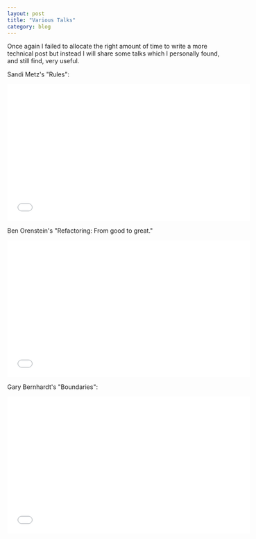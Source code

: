 ```yaml
---
layout: post
title: "Various Talks"
category: blog
---
```


Once again I failed to allocate the right amount of time to write a more technical post but instead I will share some talks which I personally found, and still find, very useful.

Sandi Metz's "Rules":

<iframe width="560" height="315" src="//www.youtube.com/embed/npOGOmkxuio?list=PLF587C09AE48E15A4" frameborder="0" allowfullscreen></iframe>

Ben Orenstein's "Refactoring: From good to great."

<iframe width="560" height="315" src="//www.youtube.com/embed/DC-pQPq0acs" frameborder="0" allowfullscreen></iframe>

Gary Bernhardt's "Boundaries":

<iframe width="560" height="315" src="//www.youtube.com/embed/yTkzNHF6rMs" frameborder="0" allowfullscreen></iframe>
